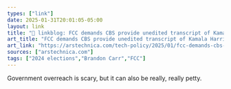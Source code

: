 ```yaml
---
types: ["link"]
date: 2025-01-31T20:01:05-05:00
layout: link
title: "🔗 linkblog: FCC demands CBS provide unedited transcript of Kamala Harris interview'"
art_title: "FCC demands CBS provide unedited transcript of Kamala Harris interview"
art_link: "https://arstechnica.com/tech-policy/2025/01/fcc-demands-cbs-provide-unedited-transcript-of-kamala-harris-interview/"
sources: ["arstechnica.com"]
tags: ["2024 elections","Brandon Carr","FCC"]
---
```

Government overreach is scary, but it can also be really, really petty.

